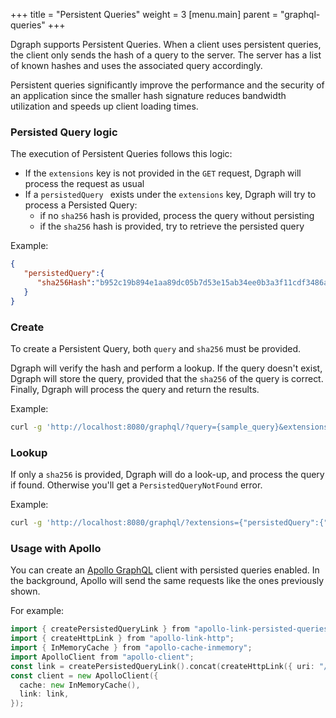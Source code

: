 +++
title = "Persistent Queries"
weight = 3
[menu.main]
    parent = "graphql-queries"
+++

Dgraph supports Persistent Queries. When a client uses persistent queries, the client only sends the hash of a query to the server. The server has a list of known hashes and uses the associated query accordingly.

Persistent queries significantly improve the performance and the security of an application since the smaller hash signature reduces bandwidth utilization and speeds up client loading times.

### Persisted Query logic

The execution of Persistent Queries follows this logic:

- If the `extensions` key is not provided in the `GET` request, Dgraph will process the request as usual
- If a `persistedQuery ` exists under the `extensions` key, Dgraph will try to process a Persisted Query:
	 - if no `sha256` hash is provided, process the query without persisting
	 - if the `sha256` hash is provided, try to retrieve the persisted query

Example:

```json
{
   "persistedQuery":{
      "sha256Hash":"b952c19b894e1aa89dc05b7d53e15ab34ee0b3a3f11cdf3486acef4f0fe85c52"
   }
}
```

### Create

To create a Persistent Query, both `query` and `sha256` must be provided.

Dgraph will verify the hash and perform a lookup. If the query doesn't exist, Dgraph will store the query, provided that the `sha256` of the query is correct. Finally, Dgraph will process the query and return the results.

Example: 

```sh
curl -g 'http://localhost:8080/graphql/?query={sample_query}&extensions={"persistedQuery":{"sha256Hash":"b952c19b894e1aa89dc05b7d53e15ab34ee0b3a3f11cdf3486acef4f0fe85c52"}}'
```

### Lookup

If only a `sha256` is provided, Dgraph will do a look-up, and process the query if found. Otherwise you'll get a `PersistedQueryNotFound` error.

Example: 

```sh
curl -g 'http://localhost:8080/graphql/?extensions={"persistedQuery":{"sha256Hash":"b952c19b894e1aa89dc05b7d53e15ab34ee0b3a3f11cdf3486acef4f0fe85c52"}}'
```

### Usage with Apollo

You can create an [Apollo GraphQL](https://www.apollographql.com/) client with persisted queries enabled. In the background, Apollo will send the same requests like the ones previously shown.

For example:

```go
import { createPersistedQueryLink } from "apollo-link-persisted-queries";
import { createHttpLink } from "apollo-link-http";
import { InMemoryCache } from "apollo-cache-inmemory";
import ApolloClient from "apollo-client";
const link = createPersistedQueryLink().concat(createHttpLink({ uri: "/graphql" }));
const client = new ApolloClient({
  cache: new InMemoryCache(),
  link: link,
});
```
